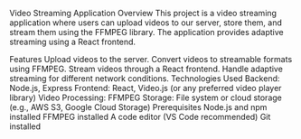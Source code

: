 Video Streaming Application
Overview
This project is a video streaming application where users can upload videos to our server, store them, and stream them using the FFMPEG library. The application provides adaptive streaming using a React frontend.

Features
Upload videos to the server.
Convert videos to streamable formats using FFMPEG.
Stream videos through a React frontend.
Handle adaptive streaming for different network conditions.
Technologies Used
Backend: Node.js, Express
Frontend: React, Video.js (or any preferred video player library)
Video Processing: FFMPEG
Storage: File system or cloud storage (e.g., AWS S3, Google Cloud Storage)
Prerequisites
Node.js and npm installed
FFMPEG installed
A code editor (VS Code recommended)
Git installed
